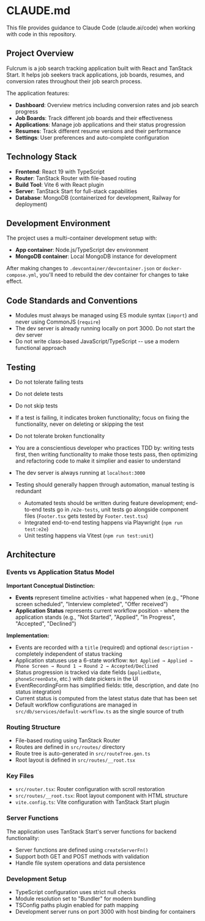 # CLAUDE.md

This file provides guidance to Claude Code (claude.ai/code) when working with code in this repository.

## Project Overview

Fulcrum is a job search tracking application built with React and TanStack Start. It helps job seekers track applications, job boards, resumes, and conversion rates throughout their job search process.

The application features:

- **Dashboard**: Overview metrics including conversion rates and job search progress
- **Job Boards**: Track different job boards and their effectiveness
- **Applications**: Manage job applications and their status progression
- **Resumes**: Track different resume versions and their performance
- **Settings**: User preferences and auto-complete configuration

## Technology Stack

- **Frontend**: React 19 with TypeScript
- **Router**: TanStack Router with file-based routing
- **Build Tool**: Vite 6 with React plugin
- **Server**: TanStack Start for full-stack capabilities
- **Database**: MongoDB (containerized for development, Railway for deployment)

## Development Environment

The project uses a multi-container development setup with:
- **App container**: Node.js/TypeScript dev environment
- **MongoDB container**: Local MongoDB instance for development

After making changes to `.devcontainer/devcontainer.json` or `docker-compose.yml`, you'll need to rebuild the dev container for changes to take effect.

## Code Standards and Conventions

- Modules must always be managed using ES module syntax (`import`) and never using CommonJS (`require`)
- The dev server is already running locally on port 3000. Do not start the dev server
- Do not write class-based JavaScript/TypeScript -- use a modern functional approach

## Testing

- Do not tolerate failing tests
- Do not delete tests
- Do not skip tests
- If a test is failing, it indicates broken functionality; focus on fixing the functionality, never on deleting or skipping the test
- Do not tolerate broken functionality

- You are a conscientious developer who practices TDD by: writing tests first, then writing functionality to make those tests pass, then optimizing and refactoring code to make it simplier and easier to understand

- The dev server is always running at `localhost:3000`
- Testing should generally happen through automation, manual testing is redundant
  - Automated tests should be written during feature development; end-to-end tests go in `/e2e-tests`, unit tests go alongside component files (`Footer.tsx` gets tested by `Footer.test.tsx`)
  - Integrated end-to-end testing happens via Playwright (`npm run test:e2e`)
  - Unit testing happens via Vitest (`npm run test:unit`)

## Architecture

### Events vs Application Status Model

**Important Conceptual Distinction:**

- **Events** represent timeline activities - what happened when (e.g., "Phone screen scheduled", "Interview completed", "Offer received")
- **Application Status** represents current workflow position - where the application stands (e.g., "Not Started", "Applied", "In Progress", "Accepted", "Declined")

**Implementation:**

- Events are recorded with a `title` (required) and optional `description` - completely independent of status tracking
- Application statuses use a 6-state workflow: `Not Applied → Applied → Phone Screen → Round 1 → Round 2 → Accepted/Declined`
- Status progression is tracked via date fields (`appliedDate`, `phoneScreenDate`, etc.) with date pickers in the UI
- EventRecordingForm has simplified fields: title, description, and date (no status integration)
- Current status is computed from the latest status date that has been set
- Default workflow configurations are managed in `src/db/services/default-workflow.ts` as the single source of truth

### Routing Structure

- File-based routing using TanStack Router
- Routes are defined in `src/routes/` directory
- Route tree is auto-generated in `src/routeTree.gen.ts`
- Root layout is defined in `src/routes/__root.tsx`

### Key Files

- `src/router.tsx`: Router configuration with scroll restoration
- `src/routes/__root.tsx`: Root layout component with HTML structure
- `vite.config.ts`: Vite configuration with TanStack Start plugin

### Server Functions

The application uses TanStack Start's server functions for backend functionality:

- Server functions are defined using `createServerFn()`
- Support both GET and POST methods with validation
- Handle file system operations and data persistence

### Development Setup

- TypeScript configuration uses strict null checks
- Module resolution set to "Bundler" for modern bundling
- TSConfig paths plugin enabled for path mapping
- Development server runs on port 3000 with host binding for containers
